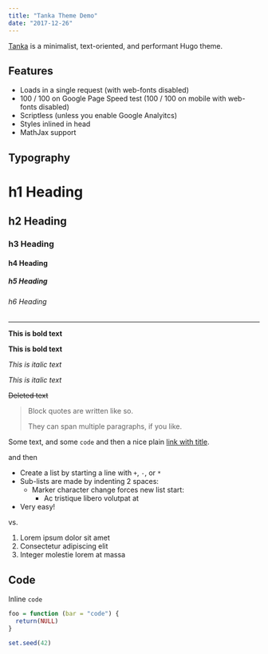 ```yaml
---
title: "Tanka Theme Demo"
date: "2017-12-26"
---
```


[Tanka](https://github.com/road2stat/hugo-tanka) is a minimalist, text-oriented, and performant Hugo theme.

## Features

* Loads in a single request (with web-fonts disabled)
* 100 / 100 on Google Page Speed test (100 / 100 on mobile with web-fonts disabled)
* Scriptless (unless you enable Google Analyitcs)
* Styles inlined in head
* MathJax support

## Typography

# h1 Heading

## h2 Heading

### h3 Heading

#### h4 Heading

##### h5 Heading

###### h6 Heading

---

**This is bold text**

__This is bold text__

*This is italic text*

_This is italic text_

~~Deleted text~~

> Block quotes are
> written like so.
>
> They can span multiple paragraphs,
> if you like.

Some text, and some `code` and then a nice plain [link with title](https://github.com/road2stat/blog "title text!").

and then

+ Create a list by starting a line with `+`, `-`, or `*`
+ Sub-lists are made by indenting 2 spaces:
  - Marker character change forces new list start:
    * Ac tristique libero volutpat at
+ Very easy!

vs.

1. Lorem ipsum dolor sit amet
2. Consectetur adipiscing elit
3. Integer molestie lorem at massa

## Code

Inline `code`

```r
foo = function (bar = "code") {
  return(NULL)
}

set.seed(42)
```
